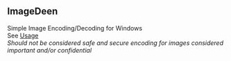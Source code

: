 ## ImageDeen
Simple Image Encoding/Decoding for Windows  
See [Usage](https://github.com/Duckuk/ImageDeen/wiki/Usage)  
_Should not be considered safe and secure encoding for images considered important and/or confidential_
